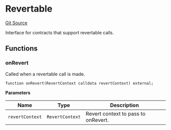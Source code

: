 # Revertable
[Git Source](https://github.com/zeta-chain/protocol-contracts/blob/dd30c8678b2e1e344e3f2000d2764e34499cd619/contracts/Revert.sol)

Interface for contracts that support revertable calls.


## Functions
### onRevert

Called when a revertable call is made.


```solidity
function onRevert(RevertContext calldata revertContext) external;
```
**Parameters**

|Name|Type|Description|
|----|----|-----------|
|`revertContext`|`RevertContext`|Revert context to pass to onRevert.|


